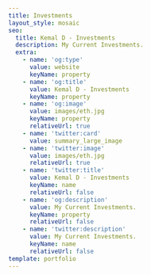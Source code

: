 ```yaml
---
title: Investments
layout_style: mosaic
seo:
  title: Kemal D - Investments
  description: My Current Investments.
  extra:
    - name: 'og:type'
      value: website
      keyName: property
    - name: 'og:title'
      value: Kemal D - Investments
      keyName: property
    - name: 'og:image'
      value: images/eth.jpg
      keyName: property
      relativeUrl: true
    - name: 'twitter:card'
      value: summary_large_image
    - name: 'twitter:image'
      value: images/eth.jpg
      relativeUrl: true
    - name: 'twitter:title'
      value: Kemal D - Investments
      keyName: name
      relativeUrl: false
    - name: 'og:description'
      value: My Current Investments.
      keyName: property
      relativeUrl: false
    - name: 'twitter:description'
      value: My Current Investments.
      keyName: name
      relativeUrl: false
template: portfolio
---
```

